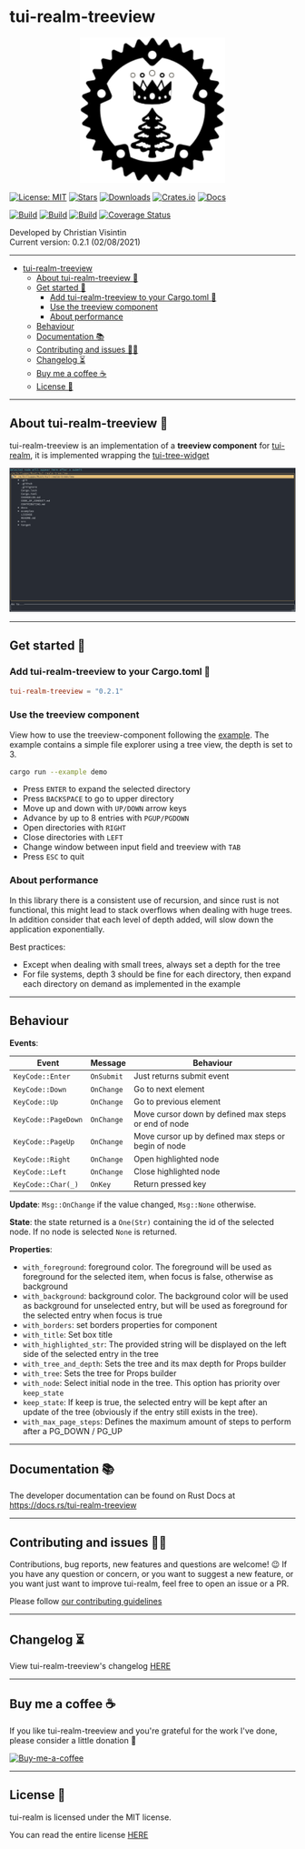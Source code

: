 # tui-realm-treeview

<p align="center">
  <img src="docs/images/tui-realm-treeview.svg" width="256" height="256" />
</p>

[![License: MIT](https://img.shields.io/badge/License-MIT-teal.svg)](https://opensource.org/licenses/MIT) [![Stars](https://img.shields.io/github/stars/veeso/tui-realm-treeview.svg)](https://github.com/veeso/tui-realm-treeview) [![Downloads](https://img.shields.io/crates/d/tui-realm-treeview.svg)](https://crates.io/crates/tui-realm-treeview) [![Crates.io](https://img.shields.io/badge/crates.io-v0.2.1-orange.svg)](https://crates.io/crates/tui-realm-treeview) [![Docs](https://docs.rs/tui-realm-treeview/badge.svg)](https://docs.rs/tui-realm-treeview)  

[![Build](https://github.com/veeso/tui-realm-treeview/workflows/Linux/badge.svg)](https://github.com/veeso/tui-realm-treeview/actions) [![Build](https://github.com/veeso/tui-realm-treeview/workflows/MacOS/badge.svg)](https://github.com/veeso/tui-realm-treeview/actions) [![Build](https://github.com/veeso/tui-realm-treeview/workflows/Windows/badge.svg)](https://github.com/veeso/tui-realm-treeview/actions) [![Coverage Status](https://coveralls.io/repos/github/veeso/tui-realm-treeview/badge.svg?branch=main)](https://coveralls.io/github/veeso/tui-realm-treeview?branch=main)

Developed by Christian Visintin  
Current version: 0.2.1 (02/08/2021)

---

- [tui-realm-treeview](#tui-realm-treeview)
  - [About tui-realm-treeview 🌲](#about-tui-realm-treeview-)
  - [Get started 🏁](#get-started-)
    - [Add tui-realm-treeview to your Cargo.toml 🦀](#add-tui-realm-treeview-to-your-cargotoml-)
    - [Use the treeview component](#use-the-treeview-component)
    - [About performance](#about-performance)
  - [Behaviour](#behaviour)
  - [Documentation 📚](#documentation-)
  - [Contributing and issues 🤝🏻](#contributing-and-issues-)
  - [Changelog ⏳](#changelog-)
  - [Buy me a coffee ☕](#buy-me-a-coffee-)
  - [License 📃](#license-)

---

## About tui-realm-treeview 🌲

tui-realm-treeview is an implementation of a **treeview component** for [tui-realm](https://github.com/veeso/tui-realm), it is implemented wrapping the [tui-tree-widget](https://crates.io/crates/tui-tree-widget)

![Demo](docs/images/demo.gif)

---

## Get started 🏁

### Add tui-realm-treeview to your Cargo.toml 🦀

```toml
tui-realm-treeview = "0.2.1"
```

### Use the treeview component

View how to use the treeview-component following the [example](examples/demo.rs). The example contains a simple file explorer using a tree view, the depth is set to 3.

```sh
cargo run --example demo
```

- Press `ENTER` to expand the selected directory
- Press `BACKSPACE` to go to upper directory
- Move up and down with `UP/DOWN` arrow keys
- Advance by up to 8 entries with `PGUP/PGDOWN`
- Open directories with `RIGHT`
- Close directories with `LEFT`
- Change window between input field and treeview with `TAB`
- Press `ESC` to quit

### About performance

In this library there is a consistent use of recursion, and since rust is not functional, this might lead to stack overflows when dealing with huge trees. In addition consider that each level of depth added, will slow down the application exponentially.

Best practices:

- Except when dealing with small trees, always set a depth for the tree
- For file systems, depth 3 should be fine for each directory, then expand each directory on demand as implemented in the example

---

## Behaviour

**Events**:

| Event               | Message    | Behaviour                                            |
|---------------------|------------|------------------------------------------------------|
| `KeyCode::Enter`    | `OnSubmit` | Just returns submit event                            |
| `KeyCode::Down`     | `OnChange` | Go to next element                                   |
| `KeyCode::Up`       | `OnChange` | Go to previous element                               |
| `KeyCode::PageDown` | `OnChange` | Move cursor down by defined max steps or end of node |
| `KeyCode::PageUp`   | `OnChange` | Move cursor up by defined max steps or begin of node |
| `KeyCode::Right`    | `OnChange` | Open highlighted node                                |
| `KeyCode::Left`     | `OnChange` | Close highlighted node                               |
| `KeyCode::Char(_)`  | `OnKey`    | Return pressed key                                   |

**Update**: `Msg::OnChange` if the value changed, `Msg::None` otherwise.

**State**: the state returned is a `One(Str)` containing the id of the selected node. If no node is selected `None` is returned.

**Properties**:

- `with_foreground`: foreground color. The foreground will be used as foreground for the selected item, when focus is false, otherwise as background
- `with_background`: background color. The background color will be used as background for unselected entry, but will be used as foreground for the selected entry when focus is true
- `with_borders`: set borders properties for component
- `with_title`: Set box title
- `with_highlighted_str`: The provided string will be displayed on the left side of the selected entry in the tree
- `with_tree_and_depth`: Sets the tree and its max depth for Props builder
- `with_tree`: Sets the tree for Props builder
- `with_node`: Select initial node in the tree. This option has priority over `keep_state`
- `keep_state`: If keep is true, the selected entry will be kept after an update of the tree (obviously if the entry still exists in the tree).
- `with_max_page_steps`: Defines the maximum amount of steps to perform after a PG_DOWN / PG_UP

---

## Documentation 📚

The developer documentation can be found on Rust Docs at <https://docs.rs/tui-realm-treeview>

---

## Contributing and issues 🤝🏻

Contributions, bug reports, new features and questions are welcome! 😉
If you have any question or concern, or you want to suggest a new feature, or you want just want to improve tui-realm, feel free to open an issue or a PR.

Please follow [our contributing guidelines](CONTRIBUTING.md)

---

## Changelog ⏳

View tui-realm-treeview's changelog [HERE](CHANGELOG.md)

---

## Buy me a coffee ☕

If you like tui-realm-treeview and you're grateful for the work I've done, please consider a little donation 🥳

[![Buy-me-a-coffee](https://img.buymeacoffee.com/button-api/?text=Buy%20me%20a%20coffee&emoji=&slug=veeso&button_colour=404040&font_colour=ffffff&font_family=Comic&outline_colour=ffffff&coffee_colour=FFDD00)](https://www.buymeacoffee.com/veeso)

---

## License 📃

tui-realm is licensed under the MIT license.

You can read the entire license [HERE](LICENSE)

